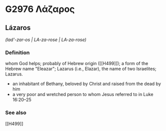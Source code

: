 # G2976 Λάζαρος

## Lázaros

_(lad'-zar-os | LA-za-rose | LA-za-rose)_

### Definition

whom God helps; probably of Hebrew origin ([[H499]]); a form of the Hebrew name "Eleazar"; Lazarus (i.e., Elazar), the name of two Israelites; Lazarus.

- an inhabitant of Bethany, beloved by Christ and raised from the dead by him
- a very poor and wretched person to whom Jesus referred to in Luke 16:20–25

### See also

[[H499]]

